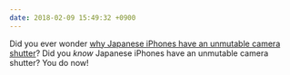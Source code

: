 ```yaml
---
date: 2018-02-09 15:49:32 +0900
---
```

Did you ever wonder [why Japanese iPhones have an unmutable camera shutter](http://articles.inqk.net/2018/02/09/japan-iphone-shutter.html)? Did you _know_ Japanese iPhones have an unmutable camera shutter? You do now!
